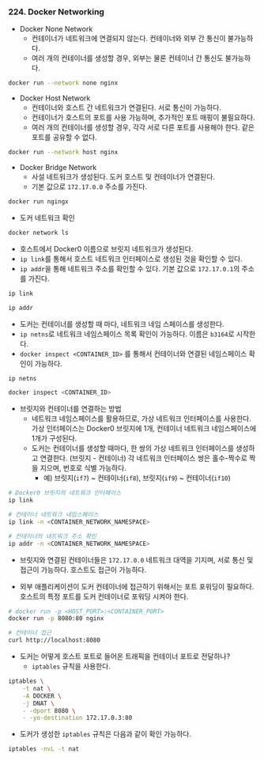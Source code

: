 ### 224. Docker Networking
- Docker None Network
	- 컨테이너가 네트워크에 연결되지 않는다. 컨테이너와 외부 간 통신이 불가능하다.
	- 여러 개의 컨테이너를 생성할 경우, 외부는 물론 컨테이너 간 통신도 불가능하다.
```bash
docker run --network none nginx
```

- Docker Host Network
	- 컨테이너와 호스트 간 네트워크가 연결된다. 서로 통신이 가능하다.
	- 컨테이너가 호스트의 포트를 사용 가능하며, 추가적인 포트 매핑이 불필요하다. 
	- 여러 개의 컨테이너를 생성할 경우, 각각 서로 다른 포트를 사용해야 한다. 같은 포트를 공유할 수 없다. 
```bash
docker run --network host nginx
```

- Docker Bridge Network
	- 사설 네트워크가 생성된다. 도커 호스트 및 컨테이너가 연결된다.
	- 기본 값으로 `172.17.0.0` 주소를 가진다.
```bash
docker run ngingx
```

- 도커 네트워크 확인
```bash
docker network ls
```

- 호스트에서 Docker0 이름으로 브릿지 네트워크가 생성된다. 
- `ip link`를 통해서 호스트 네트워크 인터페이스로 생성된 것을 확인할 수 있다. 
- `ip addr`을 통해 네트워크 주소를 확인할 수 있다. 기본 값으로 `172.17.0.1`의 주소를 가진다.
```bash
ip link

ip addr
```

- 도커는 컨테이너를 생성할 때 마다, 네트워크 네임 스페이스를 생성한다.
- `ip netns`로 네트워크 네임스페이스 목록 확인이 가능하다. 이름은 `b3164`로 시작한다.
- `docker inspect <CONTAINER_ID>` 를 통해서 컨테이너와 연결된 네임스페이스 확인이 가능하다.
```bash
ip netns

docker inspect <CONTAINER_ID>
```

- 브릿지와 컨테이너를 연결하는 방법
	- 네트워크 네임스페이스를 활용하므로, 가상 네트워크 인터페이스를 사용한다. 가상 인터페이스는 Docker0 브릿지에 1개, 컨테이너 네트워크 네임스페이스에 1개가 구성된다.
	- 도커는 컨테이너를 생성할 때마다, 한 쌍의 가상 네트워크 인터페이스를 생성하고 연결한다. (브릿지 - 컨테이너) 각 네트워크 인터페이스 쌍은 홀수-짝수로 짝을 지으며, 번호로 식별 가능하다.
		- 예) 브릿지(`if7`) ~ 컨테이너(`if8`), 브릿지(`if9`) ~ 컨테이너(`if10`)
```bash
# Docker0 브릿지의 네트워크 인터페이스
ip link

# 컨테이너 네트워크 네임스페이스
ip link -n <CONTAINER_NETWORK_NAMESPACE>

# 컨테이너의 네트워크 주소 확인
ip addr -n <CONTAINER_NETWORK_NAMESPACE> 
```

- 브릿지와 연결된 컨테이너들은 `172.17.0.0` 네트워크 대역을 기지며,  서로 통신 및 접근이 가능하다. 호스트도 접근이 가능하다.

- 외부 애플리케이션이 도커 컨테이너에 접근하기 위해서는 포트 포워딩이 필요하다. 호스트의 특정 포트를 도커 컨테이너로 포워딩 시켜야 한다. 
```bash
# docker run -p <HOST_PORT>:<CONTAINER_PORT>
docker run -p 8080:80 nginx

# 컨테이너 접근
curl http://localhost:8080
```

- 도커는 어떻게 호스트 포트로 들어온 트래픽을 컨테이너 포트로 전달하나?
	- `iptables` 규칙을 사용한다.
```bash
iptables \
	-t nat \
	-A DOCKER \
	-j DNAT \
	- -dport 8080 \
	- -yo-destination 172.17.0.3:80
```

- 도커가 생성한 `iptables` 규칙은 다음과 같이 확인 가능하다.
```bash
iptables -nvL -t nat
```